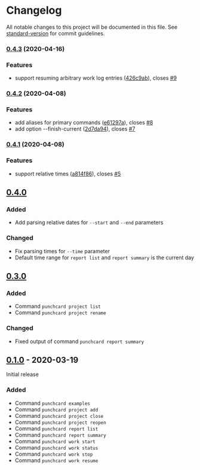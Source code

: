 # Changelog

All notable changes to this project will be documented in this file. See [standard-version](https://github.com/conventional-changelog/standard-version) for commit guidelines.

### [0.4.3](https://github.com/djlauk/punchcard/compare/v0.4.2...v0.4.3) (2020-04-16)


### Features

* support resuming arbitrary work log entries ([426c9ab](https://github.com/djlauk/punchcard/commit/426c9ab11aca308074a81fae14499c4820f6d32c)), closes [#9](https://github.com/djlauk/punchcard/issues/9)

### [0.4.2](https://github.com/djlauk/punchcard/compare/v0.4.1...v0.4.2) (2020-04-08)


### Features

* add aliases for primary commands ([e61297a](https://github.com/djlauk/punchcard/commit/e61297af01677ac2ba246277c032b88bee4d8519)), closes [#8](https://github.com/djlauk/punchcard/issues/8)
* add option --finish-current ([2d7da94](https://github.com/djlauk/punchcard/commit/2d7da94ed329b2f0765536c40863f37738792f90)), closes [#7](https://github.com/djlauk/punchcard/issues/7)

### [0.4.1](https://github.com/djlauk/punchcard/compare/v0.4.0...v0.4.1) (2020-04-08)


### Features

* support relative times ([a814f86](https://github.com/djlauk/punchcard/commit/a814f8623cf83fe829e2d62fa897ead64fe2993f)), closes [#5](https://github.com/djlauk/punchcard/issues/5)

## [0.4.0]

### Added

- Add parsing relative dates for `--start` and `--end` parameters

### Changed

- Fix parsing times for `--time` parameter
- Default time range for `report list` and `report summary` is the current day

## [0.3.0]

### Added

- Command `punchcard project list`
- Command `punchcard project rename`

### Changed

- Fixed output of command `punchcard report summary`

## [0.1.0] - 2020-03-19

Initial release

### Added

- Command `punchcard examples`
- Command `punchcard project add`
- Command `punchcard project close`
- Command `punchcard project reopen`
- Command `punchcard report list`
- Command `punchcard report summary`
- Command `punchcard work start`
- Command `punchcard work status`
- Command `punchcard work stop`
- Command `punchcard work resume`

[unreleased]: https://github.com/djlauk/punchcard/compare/v0.4.0...HEAD
[0.4.0]: https://github.com/djlauk/punchcard/releases/v0.4.0
[0.3.0]: https://github.com/djlauk/punchcard/releases/v0.3.0
[0.1.0]: https://github.com/djlauk/punchcard/releases/v0.1.0
